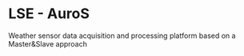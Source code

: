 # LSE - AuroS
Weather sensor  data acquisition and processing platform based on a Master&Slave approach 
